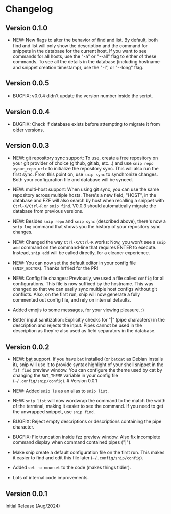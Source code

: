 # Changelog

## Version 0.1.0

*   NEW: New flags to alter the behavior of find and list. By default, both
    find and list will only show the description and the command for snippets
    in the database for the current host. If you want to see commands for all
    hosts, use the "-a" or "--all" flag to either of these commands. To see all
    the details in the database (including hostname and snippet creation
    timestamp), use the "-l", or "--long" flag.

## Version 0.0.5

*   BUGFIX: v0.0.4 didn't update the version number inside the script.

## Version 0.0.4

*   BUGFIX: Check if database exists before attempting to migrate it
    from older versions.

## Version 0.0.3

*   NEW: git repository sync support: To use, create a free repository on your
    git provider of choice (github, gitlab, etc...) and use `snip repo
    <your_repo_url>` to initialize the repository sync. This will also run the
    first sync. From this point on, use `snip sync` to synchronize changes.
    Both your configuration file and database will be synced.

*   NEW: multi-host support: When using git sync, you can use the same
    repository across multiple hosts. There's a new field, "HOST", in the
    database and FZF will also search by host when recalling a snippet with
    `Ctrl-X/Ctrl-R` or `snip find`. V0.0.3 should automatically migrate the
    database from previous versions.

*   NEW: Besides `snip repo` and `snip sync` (described above), there's now a
    `snip log` command that shows you the history of your repository sync
    changes.

*   NEW: Changed the way `Ctrl-X/Ctrl-R` works: Now, you won't see a `snip add`
    command on the command-line that requires ENTER to execute. Instead, `snip
    add` will be called directly, for a cleaner experience.

*   NEW: You can now set the default editor in your config file (`SNIP_EDITOR`).
    Thanks hrfried for the PR!

*   NEW: Config file changes: Previously, we used a file called `config` for
    all configurations. This file is now suffixed by the hostname. This was
    changed so that we can easily sync multiple host configs without git
    conflicts.  Also, on the first run, snip will now generate a fully
    commented out config file, and rely on internal defaults.

*   Added emojis to some messages, for your viewing pleasure. :)

*   Better input sanitization: Explicitly checks for "|" (pipe characters) in
    the description and rejects the input. Pipes cannot be used in the
    description as they're also used as field separators in the database.

## Version 0.0.2

*   NEW: [bat](https://github.com/sharkdp/bat) support. If you have `bat`
    installed (or `batcat` as Debian installs it), snip will use it to provide
    syntax highlight of your shell snippet in the `fzf find` preview window.
    You can configure the theme used by cat by changing the `BAT_THEME`
    variable in your config file (`~/.config/snip/config`). # Version 0.0.1

*   NEW: Added `snip ls` as an alias to `snip list`.

*   NEW: `snip list` will now wordwrap the command to the match the width of the
    terminal, making it easier to see the command. If you need to get the
    unwrapped snippet, use `snip find`.

*   BUGFIX: Reject empty descriptions or descriptions containing the pipe character.

*   BUGFIX: Fix truncation inside fzz preview window. Also fix incomplete command
    display when command contained pipes ("|").

*   Make snip create a default configuration file on the first run. This makes
    it easier to find and edit this file later (`~/.config/snip/config`).

*   Added `set -o nounset` to the code (makes things tidier).

*   Lots of internal code improvements.

## Version 0.0.1

Initial Release (Aug/2024)
